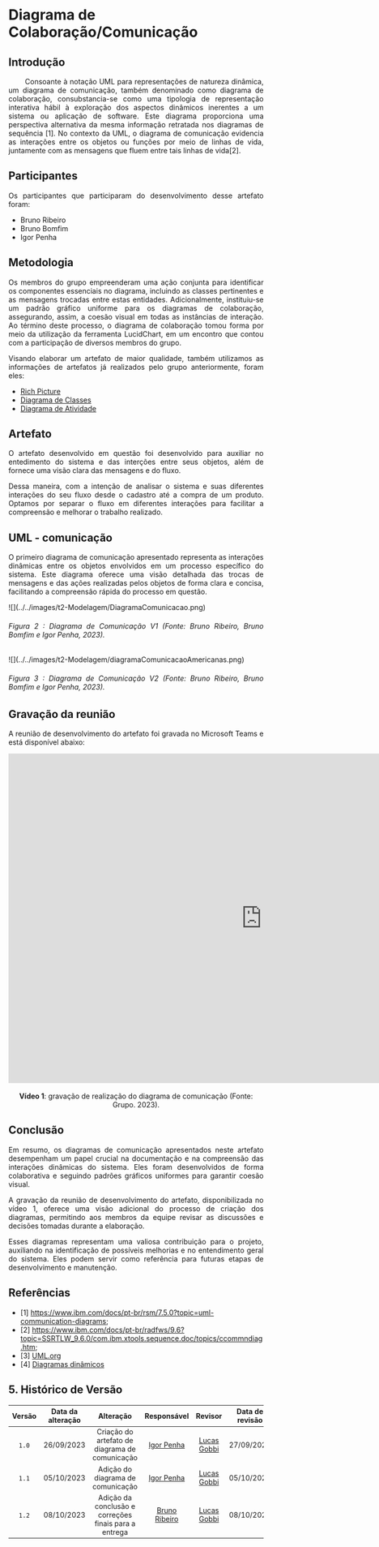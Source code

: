 <div class="body">

# Diagrama de Colaboração/Comunicação

## Introdução

<div align="justify">

&emsp;&emsp; Consoante à notação UML para representações de natureza dinâmica, um diagrama de comunicação, também denominado como diagrama de colaboração, 
consubstancia-se como uma tipologia de representação interativa hábil à exploração dos aspectos dinâmicos inerentes a um sistema ou aplicação de software. 
Este diagrama proporciona uma perspectiva alternativa da mesma informação retratada nos diagramas de sequência [1]. No contexto da UML,
o diagrama de comunicação evidencia as interações entre os objetos ou funções por meio de linhas de vida, juntamente com as 
mensagens que fluem entre tais linhas de vida[2].

## Participantes

Os participantes que participaram do desenvolvimento desse artefato foram:

- Bruno Ribeiro
- Bruno Bomfim
- Igor Penha

## Metodologia

Os membros do grupo empreenderam uma ação conjunta para identificar os componentes essenciais no diagrama, incluindo as classes 
pertinentes e as mensagens trocadas entre estas entidades. Adicionalmente, instituiu-se um padrão gráfico uniforme para os diagramas de colaboração, 
assegurando, assim, a coesão visual em todas as instâncias de interação. Ao término deste processo, o diagrama de colaboração tomou forma por 
meio da utilização da ferramenta LucidChart, em um encontro que contou com a participação de diversos membros do grupo.

Visando elaborar um artefato de maior qualidade, também utilizamos as informações de artefatos já realizados pelo grupo anteriormente, foram eles:

- [Rich Picture](https://unbarqdsw2023-2.github.io/2023.2_G4_ProjetoAmericanas/#/Base/richPicture)
- [Diagrama de Classes]()
- [Diagrama de Atividade]()

## Artefato

O artefato desenvolvido em questão foi desenvolvido para auxiliar no entedimento do sistema e das interções entre seus objetos, além de 
fornece uma visão clara das mensagens e do fluxo.

Dessa maneira, com a intenção de analisar o sistema e suas diferentes interações do seu fluxo desde o cadastro até a compra de um produto.
Optamos por separar o fluxo em diferentes interações para facilitar a compreensão e melhorar o trabalho realizado.

## UML - comunicação

O primeiro diagrama de comunicação apresentado representa as interações dinâmicas entre os objetos envolvidos em um processo específico do sistema. Este diagrama oferece uma visão detalhada das trocas de mensagens e das ações realizadas pelos objetos de forma clara e concisa, facilitando a compreensão rápida do processo em questão.

<div style="display: center; align-items: center;">
  ![](../../images/t2-Modelagem/DiagramaComunicacao.png)

  <div style="flex-grow: 1;">
    <h6 style="text-align: flex;">
    Figura 2 : Diagrama de Comunicação V1 (Fonte: Bruno Ribeiro, Bruno Bomfim e Igor Penha, 2023).
    </h6>
  </div>
</div>

<div style="display: center; align-items: center;">
    ![](../../images/t2-Modelagem/diagramaComunicacaoAmericanas.png)
  <div style="flex-grow: 1;">
    <h6 style="text-align: flex;">
    Figura 3 : Diagrama de Comunicação V2 (Fonte: Bruno Ribeiro, Bruno Bomfim e Igor Penha, 2023).
    </h6>
  </div>
</div>


## Gravação da reunião

A reunião de desenvolvimento do artefato foi gravada no Microsoft Teams e está disponível abaixo: 

<iframe width="1000vw" height="650vh" src="https://www.youtube.com/embed/QJ08eS1TtVs" title="Diagrama de comunicação" frameborder="0" allow="accelerometer; autoplay; clipboard-write; encrypted-media; gyroscope; picture-in-picture" allowfullscreen=""></iframe>
<div align="center">
<p> <b>Vídeo 1</b>: gravação de realização do diagrama de comunicação (Fonte: Grupo. 2023).</p>
</div>

## Conclusão

Em resumo, os diagramas de comunicação apresentados neste artefato desempenham um papel crucial na documentação e na compreensão das interações dinâmicas do sistema. Eles foram desenvolvidos de forma colaborativa e seguindo padrões gráficos uniformes para garantir coesão visual.

A gravação da reunião de desenvolvimento do artefato, disponibilizada no vídeo 1, oferece uma visão adicional do processo de criação dos diagramas, permitindo aos membros da equipe revisar as discussões e decisões tomadas durante a elaboração.

Esses diagramas representam uma valiosa contribuição para o projeto, auxiliando na identificação de possíveis melhorias e no entendimento geral do sistema. Eles podem servir como referência para futuras etapas de desenvolvimento e manutenção.

## Referências

</div>

- [1] https://www.ibm.com/docs/pt-br/rsm/7.5.0?topic=uml-communication-diagrams;
- [2] https://www.ibm.com/docs/pt-br/radfws/9.6?topic=SSRTLW_9.6.0/com.ibm.xtools.sequence.doc/topics/ccommndiag.htm;
- [3] [UML.org](https://www.uml.org/what-is-uml.htm)
- [4] [Diagramas dinâmicos](https://aprender3.unb.br/pluginfile.php/2482561/mod_label/intro/Arquitetura%20e%20Desenho%20de%20Software%20-%20Aula%20Modelagem%20UML%20Din%C3%A2mica%20-%20Profa.%20Milene.pdf)

## 5. Histórico de Versão

|  Versão  |   Data da alteração  |   Alteração  |  Responsável  |  Revisor  | Data de revisão |
| :------: | :------------------: | :-----------: | :--------------: | :--------: | :-----------------: |
| `1.0` | 26/09/2023 | Criação do artefato de diagrama de comunicação | [Igor Penha](https://github.com/igorpenhaa) | [Lucas Gobbi](https://github.com/lucasbergholz) | 27/09/2023 |
| `1.1` | 05/10/2023 | Adição do diagrama de comunicação | [Igor Penha](https://github.com/igorpenhaa) | [Lucas Gobbi](https://github.com/lucasbergholz) | 05/10/2023 |
| `1.2` | 08/10/2023 | Adição da conclusão e correções finais para a entrega | [Bruno Ribeiro](https://github.com/BrunoRiibeiro) | [Lucas Gobbi](https://github.com/lucasbergholz) | 08/10/2023 |

</div>
